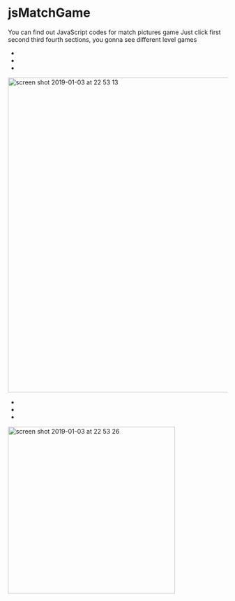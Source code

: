 # jsMatchGame
You can find out JavaScript codes for match pictures game
Just click first second third fourth sections, you gonna see different level games

-
-
-


<img width="722" alt="screen shot 2019-01-03 at 22 53 13" src="https://user-images.githubusercontent.com/26629591/50658621-fd4c3e00-0faa-11e9-9e72-fe80f1e06db4.png">

-
-
-


<img width="383" alt="screen shot 2019-01-03 at 22 53 26" src="https://user-images.githubusercontent.com/26629591/50658665-22d94780-0fab-11e9-94f8-44e329cf6f2f.png">
